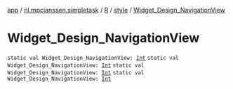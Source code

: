 [app](../../../index.md) / [nl.mpcjanssen.simpletask](../../index.md) / [R](../index.md) / [style](index.md) / [Widget_Design_NavigationView](.)

# Widget_Design_NavigationView

`static val Widget_Design_NavigationView: `[`Int`](https://kotlinlang.org/api/latest/jvm/stdlib/kotlin/-int/index.html)
`static val Widget_Design_NavigationView: `[`Int`](https://kotlinlang.org/api/latest/jvm/stdlib/kotlin/-int/index.html)
`static val Widget_Design_NavigationView: `[`Int`](https://kotlinlang.org/api/latest/jvm/stdlib/kotlin/-int/index.html)
`static val Widget_Design_NavigationView: `[`Int`](https://kotlinlang.org/api/latest/jvm/stdlib/kotlin/-int/index.html)